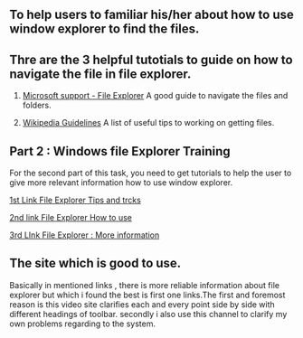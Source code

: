 ## To help users to familiar his/her about how to use window explorer to find the files.

## Thre are the 3 helpful tutotials to guide on how to navigate the file in file explorer.

1. [Microsoft support - File Explorer](https://support.microsoft.com/en-us/windows/find-your-files-in-windows-5c7c8cfe-c289-fae4-f5f8-6b3fdba418d2#:~:text=under%20Best%20match.-,Search%20File%20Explorer%3A%20Open%20File%20Explorer%20from%20the%20taskbar%20or,only%20for%20files%20stored%20there.) A good guide to navigate the files and folders.

2. [Wikipedia Guidelines](https://www.wikihow.com/Navigate-the-Windows-Directory) A list of useful tips to working on getting files.

## Part 2 : Windows file Explorer Training

For the second part of this task, you need to get tutorials to help the user to give more relevant information how to use window explorer.

[1st Link File Explorer Tips and trcks](https://www.youtube.com/watch?v=OUH3SLBNZyY&t=485s)

[2nd link File Explorer How to use](https://support.microsoft.com/en-us/windows/file-explorer-in-windows-ef370130-1cca-9dc5-e0df-2f7416fe1cb1)

[3rd LInk File Explorer : More information](https://www.customguide.com/windows-10/file-explorer)

## The site which is good to use.
 Basically in mentioned links , there is more reliable information about file explorer but which i found the best is first  one links.The first and foremost reason is this video site clarifies each and every point side by side with different headings of toolbar.
 secondly i also use this channel to clarify my own problems regarding to the system.

